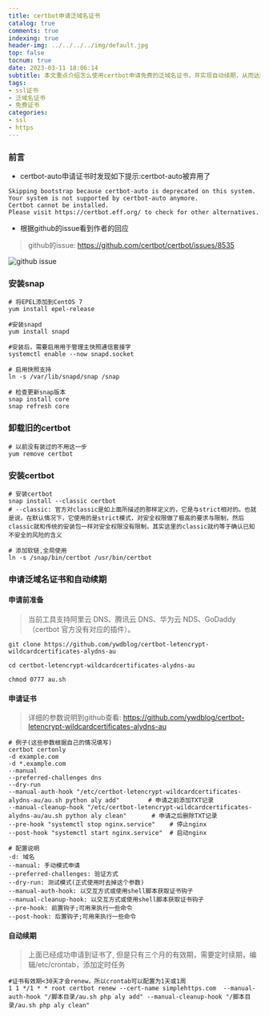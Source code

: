 ```yaml
---
title: certbot申请泛域名证书
catalog: true
comments: true
indexing: true
header-img: ../../../../img/default.jpg
top: false
tocnum: true
date: 2023-03-11 18:06:14
subtitle: 本文重点介绍怎么使用certbot申请免费的泛域名证书，并实现自动续期，从而达到永久免费。
tags:
- ssl证书
- 泛域名证书
- 免费证书
categories:
- ssl
- https
---
```


### 前言
- certbot-auto申请证书时发现如下提示:certbot-auto被弃用了
```
Skipping bootstrap because certbot-auto is deprecated on this system.
Your system is not supported by certbot-auto anymore.
Certbot cannot be installed.
Please visit https://certbot.eff.org/ to check for other alternatives.
```
- 根据github的issue看到作者的回应
>github的issue: https://github.com/certbot/certbot/issues/8535

![github issue](https://cdn.jsdelivr.net/gh/guanyang/pic-repo@main/img/202302281449425.png)

### 安装snap
```
# 将EPEL添加到CentOS 7
yum install epel-release   

#安装snapd
yum install snapd

#安装后，需要启用用于管理主快照通信套接字
systemctl enable --now snapd.socket

# 启用快照支持
ln -s /var/lib/snapd/snap /snap

# 检查更新snap版本
snap install core
snap refresh core
```

### 卸载旧的certbot
```
# 以前没有装过的不用这一步
yum remove certbot
```

### 安装certbot
```
# 安装certbot
snap install --classic certbot
# --classic: 官方对classic是如上面所描述的那样定义的，它是与strict相对的。也就是说，在默认情况下，它使用的是strict模式，对安全权限做了极高的要求与限制，然后classic就和传统的安装包一样对安全权限没有限制，其实这里的classic就约等于确认已知不安全的风险的含义

# 添加软链,全局使用
ln -s /snap/bin/certbot /usr/bin/certbot
```

### 申请泛域名证书和自动续期
#### 申请前准备
>当前工具支持阿里云 DNS、腾讯云 DNS、华为云 NDS、GoDaddy（certbot 官方没有对应的插件）。
```
git clone https://github.com/ywdblog/certbot-letencrypt-wildcardcertificates-alydns-au

cd certbot-letencrypt-wildcardcertificates-alydns-au

chmod 0777 au.sh
```

#### 申请证书
>详细的参数说明到github查看: https://github.com/ywdblog/certbot-letencrypt-wildcardcertificates-alydns-au

```
# 例子(这些参数根据自己的情况填写)
certbot certonly  
-d example.com                          
-d *.example.com                        
--manual                                    
--preferred-challenges dns
--dry-run                 
--manual-auth-hook "/etc/certbot-letencrypt-wildcardcertificates-alydns-au/au.sh python aly add"        # 申请之前添加TXT记录
--manual-cleanup-hook "/etc/certbot-letencrypt-wildcardcertificates-alydns-au/au.sh python aly clean"       # 申请之后删除TXT记录
--pre-hook "systemctl stop nginx.service"    # 停止nginx
--post-hook "systemctl start nginx.service"  # 启动nginx

# 配置说明
-d: 域名
--manual: 手动模式申请
--preferred-challenges: 验证方式
--dry-run: 测试模式(正式使用时去掉这个参数)
--manual-auth-hook: 以交互方式或使用shell脚本获取证书钩子
--manual-cleanup-hook: 以交互方式或使用shell脚本获取证书钩子
--pre-hook: 前置钩子;可用来执行一些命令
--post-hook: 后置钩子;可用来执行一些命令
```

#### 自动续期
>上面已经成功申请到证书了, 但是只有三个月的有效期，需要定时续期，编辑/etc/crontab，添加定时任务
```
#证书有效期<30天才会renew，所以crontab可以配置为1天或1周
1 1 */1 * * root certbot renew --cert-name simplehttps.com  --manual-auth-hook "/脚本目录/au.sh php aly add" --manual-cleanup-hook "/脚本目录/au.sh php aly clean"
```